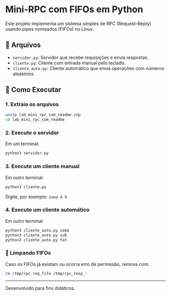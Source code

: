 # Mini-RPC com FIFOs em Python

Este projeto implementa um sistema simples de RPC (Request–Reply) usando pipes nomeados (FIFOs) no Linux.

## 📁 Arquivos

- `servidor.py`: Servidor que recebe requisições e envia respostas.
- `cliente.py`: Cliente com entrada manual pelo teclado.
- `cliente_auto.py`: Cliente automático que envia operações com números aleatórios.

## 🚀 Como Executar

### 1. Extraia os arquivos
```bash
unzip lab_mini_rpc_com_readme.zip
cd lab_mini_rpc_com_readme
```

### 2. Execute o servidor
Em um terminal:
```bash
python3 servidor.py
```

### 3. Execute um cliente manual
Em outro terminal:
```bash
python3 cliente.py
```
Digite, por exemplo: `soma 4 9`

### 4. Execute um cliente automático
Em outro terminal:
```bash
python3 cliente_auto.py soma
python3 cliente_auto.py sub
python3 cliente_auto.py fat
```

### 🧹 Limpando FIFOs
Caso os FIFOs já existam ou ocorra erro de permissão, remova com:
```bash
rm /tmp/rpc_req_fifo /tmp/rpc_resp_*
```

---

Desenvolvido para fins didáticos.